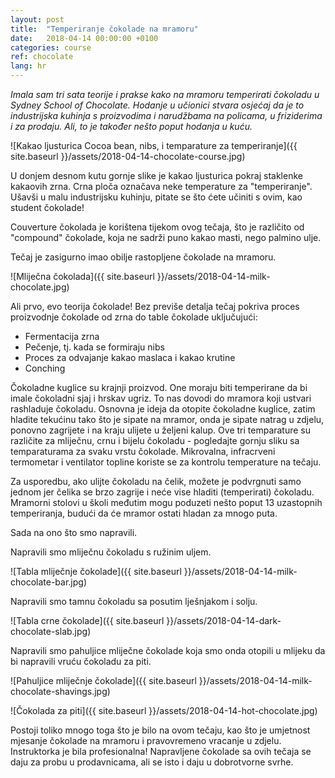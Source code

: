 ```yaml
---
layout: post
title:  "Temperiranje čokolade na mramoru"
date:   2018-04-14 00:00:00 +0100
categories: course
ref: chocolate
lang: hr
---
```


*Imala sam tri sata teorije i prakse kako na mramoru temperirati čokoladu u Sydney School of Chocolate. Hodanje u učionici stvara osjećaj da je to industrijska kuhinja s proizvodima i narudžbama na policama, u friziderima i za prodaju. Ali, to je također nešto poput hodanja u kuću.*

![Kakao ljusturica Cocoa bean, nibs, i temparature za temperiranje]({{ site.baseurl }}/assets/2018-04-14-chocolate-course.jpg)

U donjem desnom kutu gornje slike je kakao ljusturica pokraj staklenke kakaovih zrna. Crna ploča označava neke temperature za "temperiranje". Ušavši u malu industrijsku kuhinju, pitate se što ćete učiniti s ovim, kao student čokolade!

Couverture čokolada je korištena tijekom ovog tečaja, što je različito od "compound" čokolade, koja ne sadrži puno kakao masti, nego palmino ulje.

Tečaj je zasigurno imao obilje rastopljene čokolade na mramoru.

![Mliječna čokolada]({{ site.baseurl }}/assets/2018-04-14-milk-chocolate.jpg)

Ali prvo, evo teorija čokolade! Bez previše detalja tečaj pokriva proces proizvodnje čokolade od zrna do table čokolade uključujući:
* Fermentacija zrna
* Pečenje, tj. kada se formiraju nibs
* Proces za odvajanje kakao maslaca i kakao krutine
* Conching

Čokoladne kuglice su krajnji proizvod. One moraju biti temperirane da bi imale čokoladni sjaj i hrskav ugriz. To nas dovodi do mramora koji ustvari rashladuje čokoladu. Osnovna je ideja da otopite čokoladne kuglice, zatim hladite tekućinu tako što je sipate na mramor, onda je sipate natrag u zdjelu, ponovno zagrijete i na kraju ulijete u željeni kalup. Ove tri temparature su različite za mliječnu, crnu i bijelu čokoladu - pogledajte gornju sliku sa temparaturama za svaku vrstu čokolade. Mikrovalna, infracrveni termometar i ventilator topline koriste se za kontrolu temperature na tečaju.

Za usporedbu, ako ulijte čokoladu na čelik, možete je podvrgnuti samo jednom jer čelika se brzo zagrije i neće vise hladiti (temperirati) čokoladu. Mramorni stolovi u školi međutim mogu poduzeti nešto poput 13 uzastopnih temperiranja, budući da će mramor ostati hladan za mnogo puta.

Sada na ono što smo napravili.

Napravili smo mliječnu čokoladu s ružinim uljem.

![Tabla mliječnje čokolade]({{ site.baseurl }}/assets/2018-04-14-milk-chocolate-bar.jpg)

Napravili smo tamnu čokoladu sa posutim lješnjakom i solju.

![Tabla crne čokolade]({{ site.baseurl }}/assets/2018-04-14-dark-chocolate-slab.jpg)

Napravili smo pahuljice mliječne čokolade koja smo onda otopili u mlijeku da bi napravili vruću čokoladu za piti.

![Pahuljice mliječnje čokolade]({{ site.baseurl }}/assets/2018-04-14-milk-chocolate-shavings.jpg)

![Čokolada za piti]({{ site.baseurl }}/assets/2018-04-14-hot-chocolate.jpg)

Postoji toliko mnogo toga što je bilo na ovom tečaju, kao što je umjetnost mjesanje čokolade na mramoru i pravovremeno vracanje u zdjelu. Instruktorka je bila profesionalna!
Napravljene čokolade sa ovih tečaja se daju za probu u prodavnicama, ali se isto i daju u dobrotvorne svrhe.